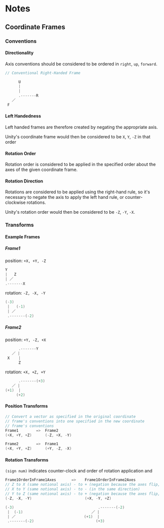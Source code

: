 # Notes

## Coordinate Frames

### Conventions

#### Directionality
Axis conventions should be considered to be ordered in `right`, `up`, `forward`.

```cs
// Conventional Right-Handed Frame

      U
      |
      |
      .-------R
   ／ 
 F       
```

#### Left Handedness
Left handed frames are therefore created by negating the appropriate axis.

Unity's coordinate frame would then be considered to be `X`, `Y`, `-Z` in that order

#### Rotation Order
Rotation order is considered to be applied in the specified order about the axes of the given coordinate frame.

#### Rotation Direction
Rotations are considered to be applied using the right-hand rule, so it's necessary to negate the axis to apply the left hand rule, or counter-clockwise rotations.

Unity's rotation order would then be considered to be `-Z`, `-Y`, `-X`.

### Transforms
#### Example Frames
##### Frame1
position: `+X, +Y, -Z`
```cs
Y 
|   Z
| ／
.-------X
```

rotation: `-Z, -X, -Y`
```cs
(-3)
 |   (-1)
 | ／
 .-------(-2)
```

##### Frame2
position: `+Y, -Z, +X`
```cs
      .-------Y
   ／ |
 X    |
      Z
```

rotation: `+X, +Z, +Y`
```cs
      .-------(+3)
   ／ |
(+1)  |
     (+2)
```

#### Position Transforms
```cs
// Convert a vector as specified in the original coordinate
// frame's conventions into one specified in the new coordinate
// frame's conventions
Frame1        =>  Frame2
(+X, +Y, +Z)      (-Z, +X, -Y)

Frame2        =>  Frame1
(+X, +Y, +Z)      (+Y, -Z, -X)
```

#### Rotation Transforms
`(sign num)` indicates counter-clock and order of rotation application and 

```cs
Frame1OrderInFrame1Axes       =>    Frame1OrderInFrame2Axes
// Z to X (same notional axis) - to + (negation because the axes flip, accomodating the counter-clock rotation)
// X to Y (same notional axis) - to - (in the same direction)
// Y to Z (same notional axis) - to + (negation because the axes flip, accomodating the counter-clock rotation)
(-Z, -X, -Y)                        (+X, -Y, +Z)

(-3)                                      .-------(-2)
 |  (-1)                               ／ |
 | ／                               (+1)  |
 .-------(-2)                            (+3)
```
